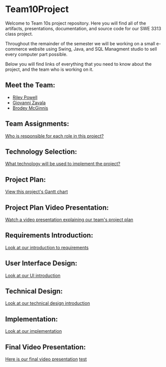 # Team10Project
Welcome to Team 10s project repository. Here you will find all of the artifacts, presentations, documentation, and source code for our SWE 3313 class project.

Throughout the remainder of the semester we will be working on a small e-commerce website using Swing, Java, and SQL Managment studio to sell every computer part possible.

Below you will find links of everything that you need to know about the project, and the team who is working on it.

## Meet the Team:  
- [Riley Powell](https://github.com/brodeymc/Team10Project/blob/main/Riley_Powell.md)
- [Giovanni Zavala](https://github.com/brodeymc/Team10Project/blob/main/Giovanni's_Resume.md)
- [Brodey McGinnis](https://github.com/brodeymc/Team10Project/blob/main/Brodey_McGinnis_SWE_3313_Resume.md)

## Team Assignments: 
[Who is responsible for each role in this project?](https://github.com/brodeymc/Team10Project/blob/main/Team_Assignments.md)

## Technology Selection: 
[What technology will be used to implement the project?](https://github.com/brodeymc/Team10Project/blob/main/Technology_Selection.md)


## Project Plan: 
[View this project's Gantt chart](https://adkisson-swe-f23.youtrack.cloud/gantt-charts/174-16)

## Project Plan Video Presentation: 
[Watch a video presentation explaining our team's project plan](https://github.com/brodeymc/Team10Project/blob/main/Team10ProjectPlan.zip)

## Requirements Introduction:
[Look at our introduction to requirements](https://github.com/brodeymc/Team10Project/blob/main/Requirements_Introduction.md)

## User Interface Design:
[Look at our UI introduction](https://github.com/brodeymc/Team10Project/blob/main/User_Interface_Design.md)

## Technical Design:
[Look at our technical design introduction](https://github.com/brodeymc/Team10Project/blob/main/Technical_Design_Introduction.md)

## Implementation:
[Look at our implementation](https://github.com/brodeymc/Team10Project/blob/main/Implementation.md)

## Final Video Presentation:
[Here is our final video presentation](https://github.com/brodeymc/Team10Project/blob/main/finalPresentation.mp4)
[test](https://youtu.be/NXB-J2B22fs)
